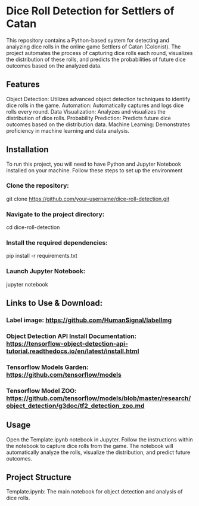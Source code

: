 # Dice Roll Detection for Settlers of Catan
This repository contains a Python-based system for detecting and analyzing dice rolls in the online game Settlers of Catan (Colonist). The project automates the process of capturing dice rolls each round, visualizes the distribution of these rolls, and predicts the probabilities of future dice outcomes based on the analyzed data.

## Features
Object Detection: Utilizes advanced object detection techniques to identify dice rolls in the game.
Automation: Automatically captures and logs dice rolls every round.
Data Visualization: Analyzes and visualizes the distribution of dice rolls.
Probability Prediction: Predicts future dice outcomes based on the distribution data.
Machine Learning: Demonstrates proficiency in machine learning and data analysis.
## Installation
To run this project, you will need to have Python and Jupyter Notebook installed on your machine. Follow these steps to set up the environment

### Clone the repository:
git clone https://github.com/your-username/dice-roll-detection.git
### Navigate to the project directory:
cd dice-roll-detection
### Install the required dependencies:
pip install -r requirements.txt
### Launch Jupyter Notebook:
jupyter notebook

## Links to Use & Download:
### Label image: https://github.com/HumanSignal/labelImg
### Object Detection API Install Documentation: https://tensorflow-object-detection-api-tutorial.readthedocs.io/en/latest/install.html
### Tensorflow Models Garden: https://github.com/tensorflow/models
### Tensorflow Model ZOO: https://github.com/tensorflow/models/blob/master/research/object_detection/g3doc/tf2_detection_zoo.md

## Usage
Open the Template.ipynb notebook in Jupyter.
Follow the instructions within the notebook to capture dice rolls from the game.
The notebook will automatically analyze the rolls, visualize the distribution, and predict future outcomes.

## Project Structure
Template.ipynb: The main notebook for object detection and analysis of dice rolls.
